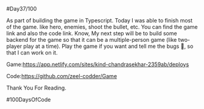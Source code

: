 #Day37/100

As part of building the game in Typescript. Today I was able to finish most of the game. like hero, enemies, shoot the bullet, etc. You can find the game link and also the code link. Know, My next step will be to build some backend for the game so that it can be a multiple-person game (like two-player play at a time). Play the game if you want and tell me the bugs 🎅, so that I can work on it.





Game:https://app.netlify.com/sites/kind-chandrasekhar-2359ab/deploys



Code:https://github.com/zeel-codder/Game



Thank You For Reading.



#100DaysOfCode